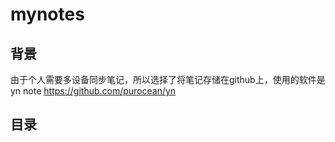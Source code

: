<!--
 * @Description: 
 * @Author: lilongguang
 * @Date: 2021-12-26 19:28:55
 * @LastEditors: lilongguang
 * @LastEditTime: 2021-12-26 22:10:51
-->
# mynotes
## 背景
由于个人需要多设备同步笔记，所以选择了将笔记存储在github上，使用的软件是yn note
https://github.com/purocean/yn
## 目录


